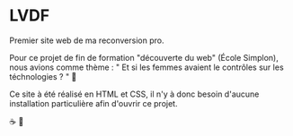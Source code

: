 # LVDF

Premier site web de ma reconversion pro. 

Pour ce projet de fin de formation "découverte du web" (École Simplon), nous avions comme thème :
" Et si les femmes avaient le contrôles sur les téchnologies ? " 🤔

Ce site à été réalisé en HTML et CSS, il n'y à donc besoin d'aucune installation particulière afin d'ouvrir ce projet. 

☕ 🌿
